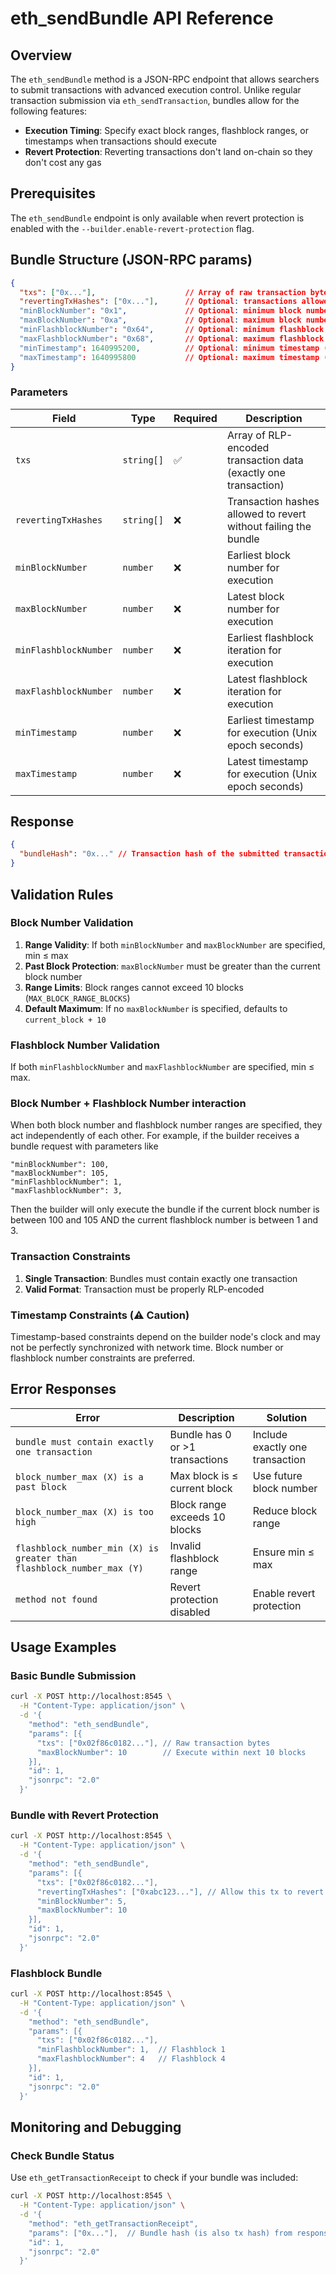 # eth_sendBundle API Reference

## Overview

The `eth_sendBundle` method is a JSON-RPC endpoint that allows searchers to submit transactions with advanced execution control. Unlike regular transaction submission via `eth_sendTransaction`, bundles allow for the following features:
- **Execution Timing**: Specify exact block ranges, flashblock ranges, or timestamps when transactions should execute
- **Revert Protection**: Reverting transactions don't land on-chain so they don't cost any gas

## Prerequisites

The `eth_sendBundle` endpoint is only available when revert protection is enabled with the `--builder.enable-revert-protection` flag.

## Bundle Structure (JSON-RPC params)

```json
{
  "txs": ["0x..."],                    // Array of raw transaction bytes
  "revertingTxHashes": ["0x..."],      // Optional: transactions allowed to revert
  "minBlockNumber": "0x1",             // Optional: minimum block number
  "maxBlockNumber": "0xa",             // Optional: maximum block number
  "minFlashblockNumber": "0x64",       // Optional: minimum flashblock number
  "maxFlashblockNumber": "0x68",       // Optional: maximum flashblock number
  "minTimestamp": 1640995200,          // Optional: minimum timestamp (Unix epoch)
  "maxTimestamp": 1640995800           // Optional: maximum timestamp (Unix epoch)
}
```

### Parameters

| Field | Type | Required | Description |
|-------|------|----------|-------------|
| `txs` | `string[]` | ✅ | Array of RLP-encoded transaction data (exactly one transaction) |
| `revertingTxHashes` | `string[]` | ❌ | Transaction hashes allowed to revert without failing the bundle |
| `minBlockNumber` | `number` | ❌ | Earliest block number for execution |
| `maxBlockNumber` | `number` | ❌ | Latest block number for execution |
| `minFlashblockNumber` | `number` | ❌ | Earliest flashblock iteration for execution |
| `maxFlashblockNumber` | `number` | ❌ | Latest flashblock iteration for execution |
| `minTimestamp` | `number` | ❌ | Earliest timestamp for execution (Unix epoch seconds) |
| `maxTimestamp` | `number` | ❌ | Latest timestamp for execution (Unix epoch seconds) |

## Response

```json
{
  "bundleHash": "0x..." // Transaction hash of the submitted transaction
}
```

## Validation Rules

### Block Number Validation

1. **Range Validity**: If both `minBlockNumber` and `maxBlockNumber` are specified, min ≤ max
2. **Past Block Protection**: `maxBlockNumber` must be greater than the current block number
3. **Range Limits**: Block ranges cannot exceed 10 blocks (`MAX_BLOCK_RANGE_BLOCKS`)
4. **Default Maximum**: If no `maxBlockNumber` is specified, defaults to `current_block + 10`

### Flashblock Number Validation

If both `minFlashblockNumber` and `maxFlashblockNumber` are specified, min ≤ max.

### Block Number + Flashblock Number interaction

When both block number and flashblock number ranges are specified, they act independently of each other. For example, if the builder receives a bundle request with parameters like
```
"minBlockNumber": 100,
"maxBlockNumber": 105,
"minFlashblockNumber": 1,
"maxFlashblockNumber": 3,
```
Then the builder will only execute the bundle if the current block number is between 100 and 105 AND the current flashblock number is between 1 and 3.

### Transaction Constraints

1. **Single Transaction**: Bundles must contain exactly one transaction
2. **Valid Format**: Transaction must be properly RLP-encoded

### Timestamp Constraints (⚠️ Caution)

Timestamp-based constraints depend on the builder node's clock and may not be perfectly synchronized with network time. Block number or flashblock number constraints are preferred.

## Error Responses

| Error | Description | Solution |
|-------|-------------|----------|
| `bundle must contain exactly one transaction` | Bundle has 0 or >1 transactions | Include exactly one transaction |
| `block_number_max (X) is a past block` | Max block is ≤ current block | Use future block number |
| `block_number_max (X) is too high` | Block range exceeds 10 blocks | Reduce block range |
| `flashblock_number_min (X) is greater than flashblock_number_max (Y)` | Invalid flashblock range | Ensure min ≤ max |
| `method not found` | Revert protection disabled | Enable revert protection |

## Usage Examples

### Basic Bundle Submission

```bash
curl -X POST http://localhost:8545 \
  -H "Content-Type: application/json" \
  -d '{
    "method": "eth_sendBundle",
    "params": [{
      "txs": ["0x02f86c0182..."], // Raw transaction bytes
      "maxBlockNumber": 10        // Execute within next 10 blocks
    }],
    "id": 1,
    "jsonrpc": "2.0"
  }'
```

### Bundle with Revert Protection

```bash
curl -X POST http://localhost:8545 \
  -H "Content-Type: application/json" \
  -d '{
    "method": "eth_sendBundle",
    "params": [{
      "txs": ["0x02f86c0182..."],
      "revertingTxHashes": ["0xabc123..."], // Allow this tx to revert
      "minBlockNumber": 5,
      "maxBlockNumber": 10
    }],
    "id": 1,
    "jsonrpc": "2.0"
  }'
```

### Flashblock Bundle

```bash
curl -X POST http://localhost:8545 \
  -H "Content-Type: application/json" \
  -d '{
    "method": "eth_sendBundle",
    "params": [{
      "txs": ["0x02f86c0182..."],
      "minFlashblockNumber": 1,  // Flashblock 1
      "maxFlashblockNumber": 4   // Flashblock 4
    }],
    "id": 1,
    "jsonrpc": "2.0"
  }'
```

## Monitoring and Debugging

### Check Bundle Status
Use `eth_getTransactionReceipt` to check if your bundle was included:

```bash
curl -X POST http://localhost:8545 \
  -H "Content-Type: application/json" \
  -d '{
    "method": "eth_getTransactionReceipt",
    "params": ["0x..."],  // Bundle hash (is also tx hash) from response
    "id": 1,
    "jsonrpc": "2.0"
  }'
```